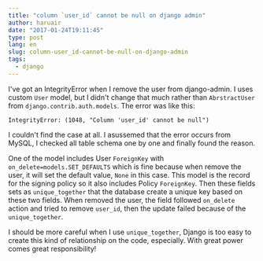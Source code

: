 ```yaml
---
title: "column `user_id` cannot be null on django admin"
author: haruair
date: "2017-01-24T19:11:45"
type: post
lang: en
slug: column-user_id-cannot-be-null-on-django-admin
tags:
  - django
---
```


I've got an IntegrityError when I remove the user from django-admin. I uses custom `User` model,
but I didn't change that much rather than `AbrstractUser` from `django.contrib.auth.models`. The
error was like this:

```
IntegrityError: (1048, "Column 'user_id' cannot be null")
```

I couldn't find the case at all. I asussemed that the error occurs from MySQL, I checked all table
schema one by one and finally found the reason.

One of the model includes User `ForeignKey` with `on_delete=models.SET_DEFAULTS` which is fine
because when remove the user, it will set the default value, `None` in this case. This model is the
record for the signing policy so it also includes Policy `ForeignKey`. Then these fields sets as
`unique_together` that the database create a unique key based on these two fields. When removed
the user, the field followed `on_delete` action and tried to remove `user_id`, then the update failed
because of the `unique_together`.

I should be more careful when I use `unique_together`, Django is too easy to create this kind of
relationship on the code, especially. With great power comes great responsibility!

